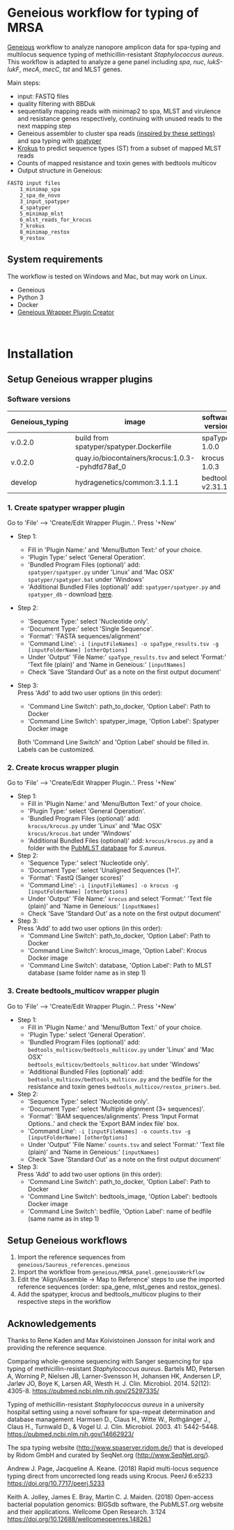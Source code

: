 # Geneious workflow for typing of MRSA

[Geneious](https://www.geneious.com) workflow to analyze nanopore amplicon data for spa-typing and multilocus sequence typing of methicillin-resistant *Staphylococcus aureus*. 
This workflow is adapted to analyze a gene panel including *spa*, *nuc*, *lukS-lukF*, *mecA*, *mecC*, *tst* and MLST genes. 

Main steps:
- input: FASTQ files
- quality filtering with BBDuk
- sequentially mapping reads with minimap2 to spa, MLST and virulence and resistance genes respectively, continuing with unused reads to the next mapping step
- Geneious assembler to cluster spa reads [(inspired by these settings)](https://www.geneious.com/tutorials/metagenomic-analysis) and spa typing with [spatyper](https://bitbucket.org/genomicepidemiology/spatyper)
- [Krokus](https://github.com/andrewjpage/krocus) to predict sequence types (ST) from a subset of mapped MLST reads
- Counts of mapped resistance and toxin genes with bedtools multicov
- Output structure in Geneious:
````
FASTQ input files
	1_minimap_spa
	2_spa_de_novo
	3_input_spatyper
	4_spatyper
	5_minimap_mlst
	6_mlst_reads_for_krocus
	7_krokus
	8_minimap_restox
	9_restox
````


## System requirements
The workflow is tested on Windows and Mac, but may work on Linux.
- Geneious
- Python 3
- Docker
- [Geneious Wrapper Plugin Creator](https://www.geneious.com/api-developers/)

&nbsp;
&nbsp;

# Installation

## Setup Geneious wrapper plugins

### Software versions

| Geneious_typing | image | software version |
| -------- | ------- | ------- |
| v.0.2.0 | build from spatyper/spatyper.Dockerfile | spaTyper 1.0.0 |
| v.0.2.0 | quay.io/biocontainers/krocus:1.0.3--pyhdfd78af_0 | krocus 1.0.3 |
| develop | hydragenetics/common:3.1.1.1 | bedtools v2.31.1 | 

### 1. Create spatyper wrapper plugin
Go to 'File' --> 'Create/Edit Wrapper Plugin..'. Press '+New'
- Step 1: 
	- Fill in 'Plugin Name:' and 'Menu/Button Text:' of your choice. 
	- 'Plugin Type:' select 'General Operation'. 
	- 'Bundled Program Files (optional)' add:  
		`spatyper/spatyper.py` under 'Linux' and 'Mac OSX'  
		`spatyper/spatyper.bat` under 'Windows'  
	- 'Additional Bundled Files (optional)' add:
	 `spatyper/spatyper.py` and `spatyper_db` - download [here](https://bitbucket.org/genomicepidemiology/spatyper_db/src/main/).
- Step 2: 
	- 'Sequence Type:' select 'Nucleotide only'.
	- 'Document Type:' select 'Single Sequence'.
	- 'Format': 'FASTA sequences/alignment'
	- 'Command Line':
		`-i [inputFileNames] -o spaType_results.tsv -g [inputFolderName] [otherOptions]`
	- Under 'Output' 'File Name:' `spaType_results.tsv` and select 'Format:' 'Text file (plain)' and 'Name in Geneious:' `[inputNames]`
	- Check 'Save 'Standard Out' as a note on the first output document'
- Step 3:  
	Press 'Add' to add two user options (in this order):
	- 'Command Line Switch': path_to_docker, 'Option Label': Path to Docker
	- 'Command Line Switch': spatyper_image, 'Option Label': Spatyper Docker image
 
	Both 'Command Line Switch' and 'Option Label' should be filled in. Labels can be customized.

### 2. Create krocus wrapper plugin
Go to 'File' --> 'Create/Edit Wrapper Plugin..'. Press '+New'
- Step 1: 
	- Fill in 'Plugin Name:' and 'Menu/Button Text:' of your choice. 
	- 'Plugin Type:' select 'General Operation'. 
	- 'Bundled Program Files (optional)' add:  
		`krocus/krocus.py` under 'Linux' and 'Mac OSX'  
		`krocus/krocus.bat` under 'Windows'  
	- 'Additional Bundled Files (optional)' add:
	 `krocus/krocus.py` and a folder with the [PubMLST database](https://pubmlst.org) for *S*.*aureus*.
- Step 2: 
	- 'Sequence Type:' select 'Nucleotide only'.
	- 'Document Type:' select 'Unaligned Sequences (1+)'.
	- 'Format': 'FastQ (Sanger scores)'
	- 'Command Line':
		`-i [inputFileNames] -o krocus -g [inputFolderName] [otherOptions]`
	- Under 'Output' 'File Name:' `krocus` and select 'Format:' 'Text file (plain)' and 'Name in Geneious:' `[inputNames]`
	- Check 'Save 'Standard Out' as a note on the first output document'
- Step 3:  
	Press 'Add' to add two user options (in this order):
	- 'Command Line Switch': path_to_docker, 'Option Label': Path to Docker
	- 'Command Line Switch': krocus_image, 'Option Label': Krocus Docker image
	- 'Command Line Switch': database, 'Option Label': Path to MLST database (same folder name as in step 1)

### 3. Create bedtools_multicov wrapper plugin
Go to 'File' --> 'Create/Edit Wrapper Plugin..'. Press '+New'
- Step 1: 
	- Fill in 'Plugin Name:' and 'Menu/Button Text:' of your choice. 
	- 'Plugin Type:' select 'General Operation'. 
	- 'Bundled Program Files (optional)' add:  
		`bedtools_multicov/bedtools_multicov.py` under 'Linux' and 'Mac OSX'  
		`bedtools_multicov/bedtools_multicov.bat` under 'Windows'  
	- 'Additional Bundled Files (optional)' add:
	 `bedtools_multicov/bedtools_multicov.py` and the bedfile for the resistance and toxin genes `bedtools_multicov/restox_primers.bed`.
- Step 2: 
	- 'Sequence Type:' select 'Nucleotide only'.
	- 'Document Type:' select 'Multiple alignment (3+ sequences)'.
	- 'Format': 'BAM sequences/alignments'. Press 'Input Format Options..' and check the 'Export BAM index file' box.
	- 'Command Line':
		`-i [inputFileNames] -o counts.tsv -g [inputFolderName] [otherOptions]`
	- Under 'Output' 'File Name:' `counts.tsv` and select 'Format:' 'Text file (plain)' and 'Name in Geneious:' `[inputNames]`
	- Check 'Save 'Standard Out' as a note on the first output document'
- Step 3:  
	Press 'Add' to add two user options (in this order):
	- 'Command Line Switch': path_to_docker, 'Option Label': Path to Docker
	- 'Command Line Switch': bedtools_image, 'Option Label': bedtools Docker image
	- 'Command Line Switch': bedfile, 'Option Label': name of bedfile (same name as in step 1)

<!--  -->
## Setup Geneious workflows
1. Import the reference sequences from `geneious/Saureus_references.geneious`
2. Import the workflow from `geneious/MRSA_panel.geneiousWorkflow`
3. Edit the 'Align/Assemble -> Map to Reference' steps to use the imported reference sequences (order: spa_gene, mlst_genes and restox_genes).
4. Add the spatyper, krocus and bedtools_multicov plugins to their respective steps in the workflow

## Acknowledgements

Thanks to Rene Kaden and Max Koivistoinen Jonsson for inital work and providing the reference sequence.

Comparing whole-genome sequencing with Sanger sequencing for spa typing of methicillin-resistant *Staphylococcus aureus*. Bartels MD, Petersen A, Worning P, Nielsen JB, Larner-Svensson H, Johansen HK, Andersen LP, Jarløv JO, Boye K, Larsen AR, Westh H. J. Clin. Microbiol. 2014. 52(12): 4305-8. https://pubmed.ncbi.nlm.nih.gov/25297335/

Typing of methicillin-resistant *Staphylococcus aureus* in a university hospital setting using a novel software for spa-repeat determination and database management. Harmsen D., Claus H., Witte W., Rothgänger J., Claus H., Turnwald D., & Vogel U. J. Clin. Microbiol. 2003. 41: 5442-5448. https://pubmed.ncbi.nlm.nih.gov/14662923/

The spa typing website (http://www.spaserver.ridom.de/) that is developed by Ridom GmbH and curated by SeqNet.org (http://www.SeqNet.org/).

Andrew J. Page, Jacqueline A. Keane. (2018) Rapid multi-locus sequence typing direct from uncorrected long reads using Krocus. PeerJ 6:e5233 https://doi.org/10.7717/peerj.5233

Keith A. Jolley, James E. Bray, Martin C. J. Maiden. (2018) Open-access bacterial population genomics: BIGSdb software, the PubMLST.org website and their applications. Wellcome Open Research. 3:124 https://doi.org/10.12688/wellcomeopenres.14826.1